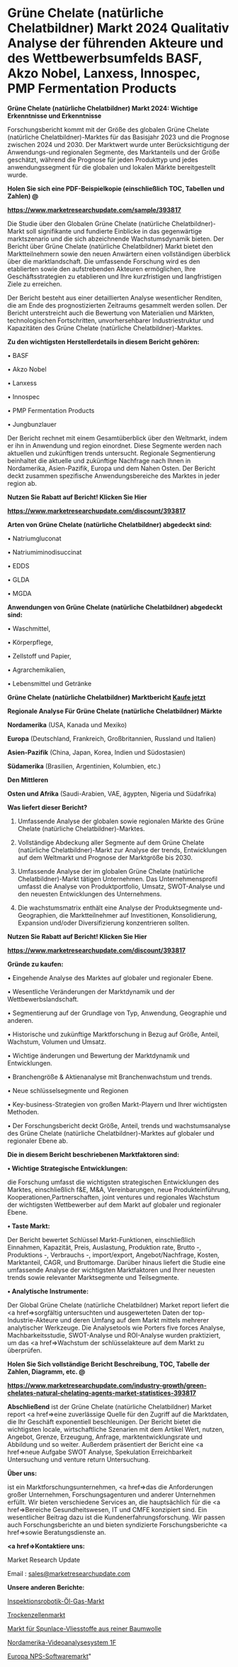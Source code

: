 # Grüne Chelate (natürliche Chelatbildner) Markt 2024 Qualitativ Analyse der führenden Akteure und des Wettbewerbsumfelds BASF, Akzo Nobel, Lanxess, Innospec, PMP Fermentation Products

<strong>Grüne Chelate (natürliche Chelatbildner) Markt 2024: Wichtige Erkenntnisse und Erkenntnisse</strong>

Forschungsbericht kommt mit der Größe des globalen Grüne Chelate (natürliche Chelatbildner)-Marktes für das Basisjahr 2023 und die Prognose zwischen 2024 und 2030. Der Marktwert wurde unter Berücksichtigung der Anwendungs-und regionalen Segmente, des Marktanteils und der Größe geschätzt, während die Prognose für jeden Produkttyp und jedes anwendungssegment für die globalen und lokalen Märkte bereitgestellt wurde.



<strong>Holen Sie sich eine PDF-Beispielkopie (einschließlich TOC, Tabellen und Zahlen) @
</strong>

<strong><a href=https://www.marketresearchupdate.com/sample/393817>

<strong>https://www.marketresearchupdate.com/sample/393817</u></font></a></strong></strong>

Die Studie über den Globalen Grüne Chelate (natürliche Chelatbildner)-Markt soll signifikante und fundierte Einblicke in das gegenwärtige marktszenario und die sich abzeichnende Wachstumsdynamik bieten. Der Bericht über Grüne Chelate (natürliche Chelatbildner) Markt bietet den Marktteilnehmern sowie den neuen Anwärtern einen vollständigen überblick über die marktlandschaft. Die umfassende Forschung wird es den etablierten sowie den aufstrebenden Akteuren ermöglichen, Ihre Geschäftsstrategien zu etablieren und Ihre kurzfristigen und langfristigen Ziele zu erreichen.

Der Bericht besteht aus einer detaillierten Analyse wesentlicher Renditen, die am Ende des prognostizierten Zeitraums gesammelt werden sollen. Der Bericht unterstreicht auch die Bewertung von Materialien und Märkten, technologischen Fortschritten, unvorhersehbarer Industriestruktur und Kapazitäten des Grüne Chelate (natürliche Chelatbildner)-Marktes.



<strong>Zu den wichtigsten Herstellerdetails in diesem Bericht gehören:</strong>

• BASF

• Akzo Nobel

• Lanxess

• Innospec

• PMP Fermentation Products

• Jungbunzlauer

Der Bericht rechnet mit einem Gesamtüberblick über den Weltmarkt, indem er ihn in Anwendung und region einordnet. Diese Segmente werden nach aktuellen und zukünftigen trends untersucht. Regionale Segmentierung beinhaltet die aktuelle und zukünftige Nachfrage nach Ihnen in Nordamerika, Asien-Pazifik, Europa und dem Nahen Osten. Der Bericht deckt zusammen spezifische Anwendungsbereiche des Marktes in jeder region ab.



<strong>Nutzen Sie Rabatt auf Bericht! Klicken Sie Hier
</strong>

<strong><a href=https://www.marketresearchupdate.com/discount/393817>https://www.marketresearchupdate.com/discount/393817</b></u></font></strong></a>



<strong>Arten von Grüne Chelate (natürliche Chelatbildner) abgedeckt sind:</strong>

• Natriumgluconat

• Natriumiminodisuccinat

• EDDS

• GLDA

• MGDA



<strong>Anwendungen von Grüne Chelate (natürliche Chelatbildner) abgedeckt sind:</strong>

• Waschmittel,

• Körperpflege,

• Zellstoff und Papier,

• Agrarchemikalien,

• Lebensmittel und Getränke



<strong>Grüne Chelate (natürliche Chelatbildner) Marktbericht <a href=https://www.marketresearchupdate.com/buynow/393817>Kaufe jetzt</a></strong>



<strong>Regionale Analyse Für Grüne Chelate (natürliche Chelatbildner) Märkte</strong>



<strong>Nordamerika</strong> (USA, Kanada und Mexiko)



<strong>Europa</strong> (Deutschland, Frankreich, Großbritannien, Russland und Italien)



<strong>Asien-Pazifik</strong> (China, Japan, Korea, Indien und Südostasien)



<strong>Südamerika</strong> (Brasilien, Argentinien, Kolumbien, etc.)



<strong>Den Mittleren</strong> 

<strong>Osten und Afrika</strong> (Saudi-Arabien, VAE, ägypten, Nigeria und Südafrika)



<strong>Was liefert dieser Bericht?</strong>

1. Umfassende Analyse der globalen sowie regionalen Märkte des Grüne Chelate (natürliche Chelatbildner)-Marktes.

2. Vollständige Abdeckung aller Segmente auf dem Grüne Chelate (natürliche Chelatbildner)-Markt zur Analyse der trends, Entwicklungen auf dem Weltmarkt und Prognose der Marktgröße bis 2030.

3. Umfassende Analyse der im globalen Grüne Chelate (natürliche Chelatbildner)-Markt tätigen Unternehmen. Das Unternehmensprofil umfasst die Analyse von Produktportfolio, Umsatz, SWOT-Analyse und den neuesten Entwicklungen des Unternehmens.

4. Die wachstumsmatrix enthält eine Analyse der Produktsegmente und-Geographien, die Marktteilnehmer auf Investitionen, Konsolidierung, Expansion und/oder Diversifizierung konzentrieren sollten.



<strong>Nutzen Sie Rabatt auf Bericht! Klicken Sie Hier
</strong>

<strong><a href=https://www.marketresearchupdate.com/discount/393817>https://www.marketresearchupdate.com/discount/393817</b></u></font></strong></a>



<strong>Gründe zu kaufen:</strong>

• Eingehende Analyse des Marktes auf globaler und regionaler Ebene.

• Wesentliche Veränderungen der Marktdynamik und der Wettbewerbslandschaft.

• Segmentierung auf der Grundlage von Typ, Anwendung, Geographie und anderen.

• Historische und zukünftige Marktforschung in Bezug auf Größe, Anteil, Wachstum, Volumen und Umsatz.

• Wichtige änderungen und Bewertung der Marktdynamik und Entwicklungen.

• Branchengröße &amp; Aktienanalyse mit Branchenwachstum und trends.

• Neue schlüsselsegmente und Regionen

• Key-business-Strategien von großen Markt-Playern und Ihrer wichtigsten Methoden.

• Der Forschungsbericht deckt Größe, Anteil, trends und wachstumsanalyse des Grüne Chelate (natürliche Chelatbildner)-Marktes auf globaler und regionaler Ebene ab.



<strong>Die in diesem Bericht beschriebenen Marktfaktoren sind:</strong>



<strong>• Wichtige Strategische Entwicklungen:</strong>

die Forschung umfasst die wichtigsten strategischen Entwicklungen des Marktes, einschließlich f&amp;E, M&amp;A, Vereinbarungen, neue Produkteinführung, Kooperationen,Partnerschaften, joint ventures und regionales Wachstum der wichtigsten Wettbewerber auf dem Markt auf globaler und regionaler Ebene.



<strong>• Taste Markt:</strong>

Der Bericht bewertet Schlüssel Markt-Funktionen, einschließlich Einnahmen, Kapazität, Preis, Auslastung, Produktion rate, Brutto -, Produktions -, Verbrauchs -, import/export, Angebot/Nachfrage, Kosten, Marktanteil, CAGR, und Bruttomarge. Darüber hinaus liefert die Studie eine umfassende Analyse der wichtigsten Marktfaktoren und Ihrer neuesten trends sowie relevanter Marktsegmente und Teilsegmente.



<strong>• Analytische Instrumente:</strong>

Der Global Grüne Chelate (natürliche Chelatbildner) Market report liefert die <a href=>sorgf</a>ältig untersuchten und ausgewerteten Daten der top-Industrie-Akteure und deren Umfang auf dem Markt mittels mehrerer analytischer Werkzeuge. Die Analysetools wie Porters five forces Analyse, Machbarkeitsstudie, SWOT-Analyse und ROI-Analyse wurden praktiziert, um das <a href=>Wachstum</a> der schlüsselakteure auf dem Markt zu überprüfen.



<strong>Holen Sie Sich vollständige Bericht Beschreibung, TOC, Tabelle der Zahlen, Diagramm, etc. @ </strong>

<strong><a href=https://www.marketresearchupdate.com/industry-growth/green-chelates-natural-chelating-agents-market-statistices-393817>https://www.marketresearchupdate.com/industry-growth/green-chelates-natural-chelating-agents-market-statistices-393817</a></font></strong>



<strong>Abschließend</strong> ist der Grüne Chelate (natürliche Chelatbildner) Market report <a href=>eine</a> zuverlässige Quelle für den Zugriff auf die Marktdaten, die Ihr Geschäft exponentiell beschleunigen. Der Bericht bietet die wichtigsten locale, wirtschaftliche Szenarien mit dem Artikel Wert, nutzen, Angebot, Grenze, Erzeugung, Anfrage, marktentwicklungsrate und Abbildung und so weiter. Außerdem präsentiert der Bericht eine <a href=>neue</a> Aufgabe SWOT Analyse, Spekulation Erreichbarkeit Untersuchung und venture return Untersuchung.



<strong>Über uns:</strong>

 ist ein Marktforschungsunternehmen, <a href=>das</a> die Anforderungen großer Unternehmen, Forschungsagenturen und anderer Unternehmen erfüllt. Wir bieten verschiedene Services an, die hauptsächlich für die <a href=>Bereiche</a> Gesundheitswesen, IT und CMFE konzipiert sind. Ein wesentlicher Beitrag dazu ist die Kundenerfahrungsforschung. Wir passen auch Forschungsberichte an und bieten syndizierte Forschungsberichte <a href=>sowie</a> Beratungsdienste an.



<strong><a href=>Kontaktiere uns:</a></strong>

Market Research Update

Email : sales@marketresearchupdate.com



<strong>Unsere anderen Berichte:</strong>

<a href=https://www.linkedin.com/pulse/inspection-robotics-oil-gas-market-insights>Inspektionsrobotik-Öl-Gas-Markt</a>

<a href=https://www.linkedin.com/pulse/dry-cell-market-size-trends-consumption-future>Trockenzellenmarkt</a>

<a href=https://www.linkedin.com/pulse/pure-cotton-spunlace-nonwoven-market-report-2023-top-company>Markt für Spunlace-Vliesstoffe aus reiner Baumwolle</a>

<a href=https://www.linkedin.com/pulse/north-america-video-analytics-system-1f>Nordamerika-Videoanalysesystem 1F</a>

<a href=https://www.linkedin.com/pulse/europe-nps-software-market-2023-latest-sales-figure-signals>Europa NPS-Softwaremarkt</a>"

